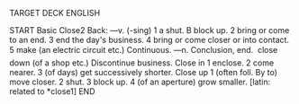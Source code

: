 TARGET DECK
ENGLISH

START
Basic
Close2
Back: —v. (-sing) 1 a shut. B block up. 2 bring or come to an end. 3 end the day's business. 4 bring or come closer or into contact. 5 make (an electric circuit etc.) Continuous. —n. Conclusion, end.  close down (of a shop etc.) Discontinue business. Close in 1 enclose. 2 come nearer. 3 (of days) get successively shorter. Close up 1 (often foll. By to) move closer. 2 shut. 3 block up. 4 (of an aperture) grow smaller. [latin: related to *close1]
END
